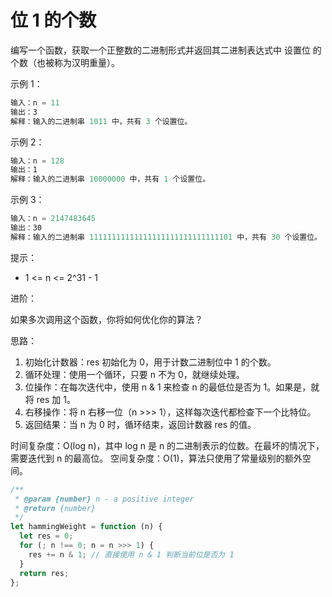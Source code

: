 # 位 1 的个数

编写一个函数，获取一个正整数的二进制形式并返回其二进制表达式中
设置位
的个数（也被称为汉明重量）。

示例 1：

```javascript
输入：n = 11
输出：3
解释：输入的二进制串 1011 中，共有 3 个设置位。
```

示例 2：

```javascript
输入：n = 128
输出：1
解释：输入的二进制串 10000000 中，共有 1 个设置位。
```

示例 3：

```javascript
输入：n = 2147483645
输出：30
解释：输入的二进制串 11111111111111111111111111111101 中，共有 30 个设置位。
```

提示：

- 1 <= n <= 2^31 - 1

进阶：

如果多次调用这个函数，你将如何优化你的算法？

思路：

1. 初始化计数器：res 初始化为 0，用于计数二进制位中 1 的个数。
2. 循环处理：使用一个循环，只要 n 不为 0，就继续处理。
3. 位操作：在每次迭代中，使用 n & 1 来检查 n 的最低位是否为 1。如果是，就将 res 加 1。
4. 右移操作：将 n 右移一位（n >>> 1），这样每次迭代都检查下一个比特位。
5. 返回结果：当 n 为 0 时，循环结束，返回计数器 res 的值。

时间复杂度：O(log n)，其中 log n 是 n 的二进制表示的位数。在最坏的情况下，需要迭代到 n 的最高位。
空间复杂度：O(1)，算法只使用了常量级别的额外空间。

```javascript
/**
 * @param {number} n - a positive integer
 * @return {number}
 */
let hammingWeight = function (n) {
  let res = 0;
  for (; n !== 0; n = n >>> 1) {
    res += n & 1; // 直接使用 n & 1 判断当前位是否为 1
  }
  return res;
};
```
